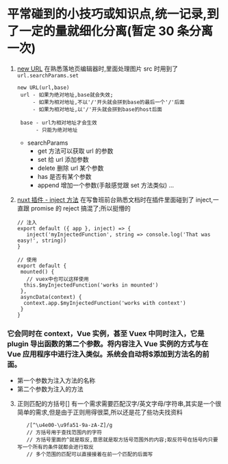 # 平常碰到的小技巧或知识点,统一记录,到了一定的量就细化分离(暂定 30 条分离一次)

1. [new URL](https://developer.mozilla.org/zh-CN/docs/Web/API/URL/URL)
   在熟悉落地页编辑器时,里面处理图片 src 时用到了`url.searchParams.set`

   ```
   new URL(url,base)
    url - 如果为绝对地址,base就会失效;
        - 如果为相对地址,不以'/'开头就会拼到base的最后一个'/'后面
        - 如果为相对地址,以'/'开头就会拼到base的host后面

    base - url为相对地址才会生效
         - 只能为绝对地址
   ```

   - searchParams
     - get 方法可以获取 url 的参数
     - set 给 url 添加参数
     - delete 删除 url 某个参数
     - has 是否有某个参数
     - append 增加一个参数(手敲感觉跟 set 方法类似)
       ...

2. [nuxt 插件 - inject 方法](https://www.nuxtjs.cn/guide/plugins)
   在写鲁班前台熟悉文档时在插件里面碰到了 inject,一直跟 promise 的 reject 搞混了;所以挺懵的

   ```
   // 注入
   export default ({ app }, inject) => {
      inject('myInjectedFunction', string => console.log('That was easy!', string))
   }

   // 使用
   export default {
    mounted() {
      // vuex中也可以这样使用
     this.$myInjectedFunction('works in mounted')
    },
    asyncData(context) {
     context.app.$myInjectedFunction('works with context')
    }
   }
   ```

### 它会同时在 context，Vue 实例，甚至 Vuex 中同时注入，它是 plugin 导出函数的第二个参数。将内容注入 Vue 实例的方式与在 Vue 应用程序中进行注入类似。系统会自动将$添加到方法名的前面。

- 第一个参数为注入方法的名称
- 第二个参数为注入的方法

3. 正则匹配的方括号[]
   有一个需求需要匹配汉字/英文字母/字符串,其实是一个很简单的需求,但是由于正则用得很菜,所以还是花了些功夫找资料
   ```
      /[^\u4e00-\u9fa51-9a-zA-Z]/g
      // 方括号用于查找范围内的字符
      // 方括号里面的^就是取反,意思就是取方括号范围外的内容;取反符号在括号内只要写一个所有的条件就都会进行取反
      // 多个范围的匹配可以直接接着在前一个匹配的后面写
   ```
